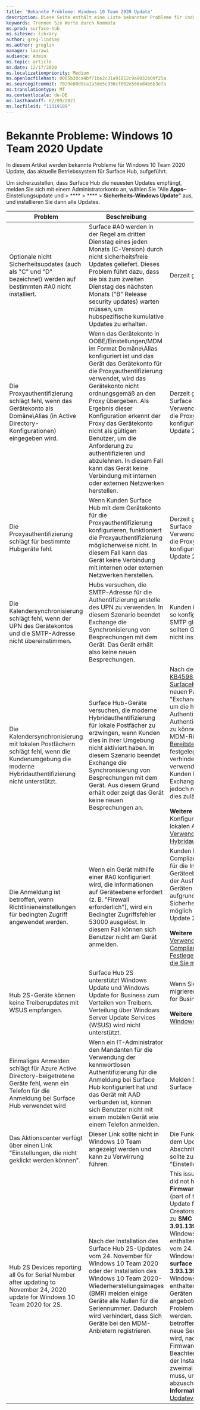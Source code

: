 ```yaml
---
title: 'Bekannte Probleme: Windows 10 Team 2020 Update'
description: Diese Seite enthält eine Liste bekannter Probleme für indows 10 Team 2020 Update.
keywords: Trennen Sie Werte durch Kommata
ms.prod: surface-hub
ms.sitesec: library
author: greg-lindsay
ms.author: greglin
manager: laurawi
audience: Admin
ms.topic: article
ms.date: 12/17/2020
ms.localizationpriority: Medium
ms.openlocfilehash: 0005b30ca4bf71be2c31a91812c9a9032b09f25a
ms.sourcegitcommit: 7029e80d9ca1a3de5c336cf662e566ed4b6b3e7a
ms.translationtype: MT
ms.contentlocale: de-DE
ms.lasthandoff: 02/09/2021
ms.locfileid: "11319189"
---
```

# Bekannte Probleme: Windows 10 Team 2020 Update 

In diesem Artikel werden bekannte Probleme für Windows 10 Team 2020 Update, das aktuelle Betriebssystem für Surface Hub, aufgeführt.

Um sicherzustellen, dass Surface Hub die neuesten Updates empfängt, melden Sie sich mit einem Administratorkonto an, wählen Sie "Alle **Apps–** Einstellungsupdate und  >  ****  >  ****  >  **Sicherheits-Windows Update"** aus, und installieren Sie dann alle Updates.




| Problem                                                                                                   | Beschreibung                                                                                                                                                                                                                                                                                                                                                                                                                             | Abhilfe                                                                                                                                                                                                                                                                                                                                                                                                                                                                                                                            |
| ----------------------------------------------------------------------------------------------------------- | ------------------------------------------------------------------------------------------------------------------------------------------------------------------------------------------------------------------------------------------------------------------------------------------------------------------------------------------------------------------------------------------------------------------------------------------- | ------------------------------------------------------------------------------------------------------------------------------------------------------------------------------------------------------------------------------------------------------------------------------------------------------------------------------------------------------------------------------------------------------------------------------------------------------------------------------------------------------------------------------------- |
| Optionale nicht Sicherheitsupdates (auch als "C" und "D" bezeichnet) werden auf bestimmten #A0 nicht installiert.            | Surface #A0 werden in der Regel am dritten Dienstag eines jeden Monats (C-Version) durch nicht sicherheitsfreie Updates geliefert. Dieses Problem führt dazu, dass sie bis zum zweiten Dienstag des nächsten Monats ("B" Release security updates) warten müssen, um hubspezifische kumulative Updates zu erhalten. | Derzeit gibt es keine Lösung.                                                                                                                                                                                                                                                                                                                                     |
| Die Proxyauthentifizierung schlägt fehl, wenn das Gerätekonto als Domäne\Alias (in Active Directory-Konfigurationen) eingegeben wird.            | Wenn das Gerätekonto in OOBE/Einstellungen/MDM im Format Domäne\Alias konfiguriert ist und das Gerät das Gerätekonto für die Proxyauthentifizierung verwendet, wird das Gerätekonto nicht ordnungsgemäß an den Proxy übergeben. Als Ergebnis dieser Konfiguration erkennt der Proxy das Gerätekonto nicht als gültigen Benutzer, um die Anforderung zu authentifizieren und abzulehnen. In diesem Fall kann das Gerät keine Verbindung mit internen oder externen Netzwerken herstellen. | Derzeit gibt es keine Lösung. Surface Hubs, die für die Verwendung des Gerätekontos für die Proxyauthentifizierung konfiguriert sind, sollten das Update 2020 nicht installieren.                                                                                                                                                                                                                                                                                                                                                                                                |
| Die Proxyauthentifizierung schlägt für bestimmte Hubgeräte fehl.                                                                        | Wenn Kunden Surface Hub mit dem Gerätekonto für die Proxyauthentifizierung konfigurieren, funktioniert die Proxyauthentifizierung möglicherweise nicht. In diesem Fall kann das Gerät keine Verbindung mit internen oder externen Netzwerken herstellen.                                                                                                                                                                                                                                       | Derzeit gibt es keine Lösung. Surface Hubs, die für die Verwendung des Gerätekontos für die Proxyauthentifizierung konfiguriert sind, sollten das Update 2020 nicht installieren.                                                                                                                                                                                                                                                                                                                                                                                                |
| Die Kalendersynchronisierung schlägt fehl, wenn der UPN des Gerätekontos und die SMTP-Adresse nicht übereinstimmen.                                                                        | Hubs versuchen, die SMTP-Adresse für die Authentifizierung anstelle des UPN zu verwenden. In diesem Szenario beendet Exchange die Synchronisierung von Besprechungen mit dem Gerät. Das Gerät erhält also keine neuen Besprechungen.                                                                                                                                                                                                                                       | Kunden können ihre Gerätekonten so konfigurieren, dass UPN und SMTP gleich sind. Andernfalls sollten Geräte das Update 2020 nicht installieren.                                                                                                                                                                                                                                                                                                                                                                                                 |
| Die Kalendersynchronisierung mit lokalen Postfächern schlägt fehl, wenn die Kundenumgebung die moderne Hybridauthentifizierung nicht unterstützt.   | Surface Hub-Geräte versuchen, die moderne Hybridauthentifizierung für lokale Postfächer zu erzwingen, wenn Kunden dies in ihrer Umgebung nicht aktiviert haben. In diesem Szenario beendet Exchange die Synchronisierung von Besprechungen mit dem Gerät. Aus diesem Grund erhält oder zeigt das Gerät keine neuen Besprechungen an.                                                                                                                                        | Nach der Installation von [KB4598291](https://support.microsoft.com/help/4598291) verfügt der [SurfaceHub-CSP](https://docs.microsoft.com/windows/client-management/mdm/surfacehub-csp) über einen neuen Parameter "ExchangeModernAuthEnabled", um die hybride moderne Authentifizierung (Hybrid Modern Authentication, HMA) umschalten zu können. Dies kann über die MDM-Richtlinie oder das [Bereitstellungspaket](https://download.microsoft.com/download/8/3/F/83FD5089-D14E-42E3-AF7C-6FC36F80D347/ExchangeModernAuthDisabled.ppkg) auf "false" festgelegt werden, um zu verhindern, dass der Hub HMA verwendet. Alternativ können Kunden HMA in ihrer lokalen Exchange-Umgebung aktivieren – jedoch nur, wenn die Topologie dies zulässt. <br> <br>**Weitere Informationen:** Konfigurieren Exchange Server lokalen Authentifizierung für die [Verwendung der modernen Hybridauthentifizierung.](https://docs.microsoft.com/microsoft-365/enterprise/configure-exchange-server-for-hybrid-modern-authentication)                                                                                                |
| Die Anmeldung ist betroffen, wenn Richtlinieneinstellungen für bedingten Zugriff angewendet werden.                                    | Wenn ein Gerät mithilfe einer #A0 konfiguriert wird, die Informationen auf Geräteebene erfordert (z. B. "Firewall erforderlich"), wird ein Bedingter Zugriffsfehler 53000 ausgelöst. In diesem Fall können sich Benutzer nicht am Gerät anmelden.                                                                                                                                                                                                 | Kunden können Compliancerichtlinieneinstellungen, für die Informationen auf Geräteebene erforderlich sind, von der Ausführung auf Surface Hub-Geräten ausschließen. Wenn dies aufgrund von Compliance- oder Sicherheitseinschränkungen nicht möglich ist, sollten Hubgeräte das Update 2020 nicht installieren.<br> <br>**Weitere Informationen:** [Verwenden Von Compliancerichtlinien zum Festlegen von Regeln für Geräte, die Sie mit Intune verwalten.](https:/docs.microsoft.com/mem/intune/protect/device-compliance-get-started) |
| Hub 2S-Geräte können keine Treiberupdates mit WSUS empfangen.                                             | Surface Hub 2S unterstützt Windows Update und Windows Update for Business zum Verteilen von Treibern. Verteilung über Windows Server Update Services (WSUS) wird nicht unterstützt.                                                                                                                                                                                                                                                                      | Wenn Sie WSUS verwenden, migrieren Sie zu Windows Update for Business.<br> <br>**Weitere Informationen:** [Was ist Windows Update for Business?](https://docs.microsoft.com/windows/deployment/update/waas-manage-updates-wufb)                                                                                                                                                                                                                                                                                                                            |
| Einmaliges Anmelden schlägt für Azure Active Directory-beigetretene Geräte fehl, wenn ein Telefon für die Anmeldung bei Surface Hub verwendet wird | Wenn ein IT-Administrator den Mandanten [](surface-hub-2s-phone-authenticate.md) für die Verwendung der kennwortlosen Authentifizierung für die Anmeldung bei Surface Hub konfiguriert hat und das Gerät mit AAD verbunden ist, können sich Benutzer nicht mit einem mobilen Gerät wie einem Telefon anmelden.                                                                                                       | Melden Sie sich manuell bei Surface Hub an.                                                                                                                                                                                                                                                                                                                                                                                                                                                                                                      |
| Das Aktionscenter verfügt über einen Link "Einstellungen, die nicht geklickt werden können". | Dieser Link sollte nicht in Windows 10 Team angezeigt werden und kann zu Verwirrung führen.   | Die Funktionalität ist mit der vor dem Update 2020 identisch. Der Abschnitt "Apps" des Startmenüs sollte zum Starten der App "Einstellungen" verwendet werden.    |
| Hub 2S Devices reporting all 0s for Serial Number after updating to November 24, 2020 update for Windows 10 Team 2020 for 2S. | Nach der Installation des Surface Hub 2S-Updates vom 24. November für Windows 10 Team 2020 oder der Installation des Windows 10 Team 2020-Wiederherstellungsimages (BMR) melden einige Geräte alle Nullen für die Seriennummer. Dadurch wird verhindert, dass Sich Geräte bei den MDM-Anbietern registrieren.  | This issue occurred when a device did not have **Surface SMC Firmware update 1.177.139.0** (part of the September 1, 2020-Update für Windows 10 Team Creators Update) vor dem Wechsel zu **SMC Firmware Update 3.91.139.0** (im ursprünglichen Windows 10 Team 2020 BMR enthalten oder Teil des Updates vom 24. November 2020 für Windows 10 Team 2020). Da **surface SMC Firmware Update 3.93.139.0** jetzt im aktuellen Windows 10 Team 2020 BMR enthalten ist und Surface Hub 2S-Geräten über Windows Update angeboten wird, kann dieses Problem nicht mehr behoben werden. Geräte, die bereits betroffen sind, verfügen über eine neue Seriennummer, die generiert wird, nachdem das Firmwareupdate installiert wurde. Beachten Sie, dass das Gerät nach der Installation des Updates zweimal neu gestartet werden muss, um die Installation abzuschließen. **Weitere Informationen:** [Surface Hub-Updateverlauf.](surface-hub-update-history.md) |
